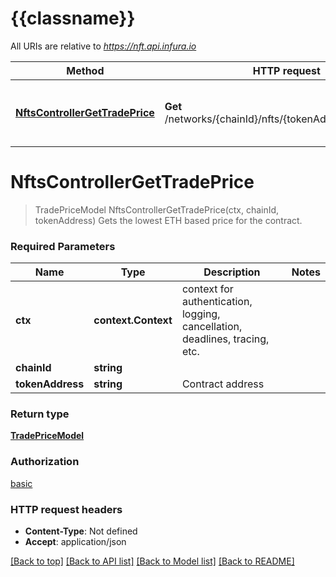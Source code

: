 # {{classname}}

All URIs are relative to *https://nft.api.infura.io*

Method | HTTP request | Description
------------- | ------------- | -------------
[**NftsControllerGetTradePrice**](MarketDataApi.md#NftsControllerGetTradePrice) | **Get** /networks/{chainId}/nfts/{tokenAddress}/tradePrice | Gets the lowest ETH based price for the contract.

# **NftsControllerGetTradePrice**
> TradePriceModel NftsControllerGetTradePrice(ctx, chainId, tokenAddress)
Gets the lowest ETH based price for the contract.

### Required Parameters

Name | Type | Description  | Notes
------------- | ------------- | ------------- | -------------
 **ctx** | **context.Context** | context for authentication, logging, cancellation, deadlines, tracing, etc.
  **chainId** | **string**|  | 
  **tokenAddress** | **string**| Contract address | 

### Return type

[**TradePriceModel**](TradePriceModel.md)

### Authorization

[basic](../README.md#basic)

### HTTP request headers

 - **Content-Type**: Not defined
 - **Accept**: application/json

[[Back to top]](#) [[Back to API list]](../README.md#documentation-for-api-endpoints) [[Back to Model list]](../README.md#documentation-for-models) [[Back to README]](../README.md)

